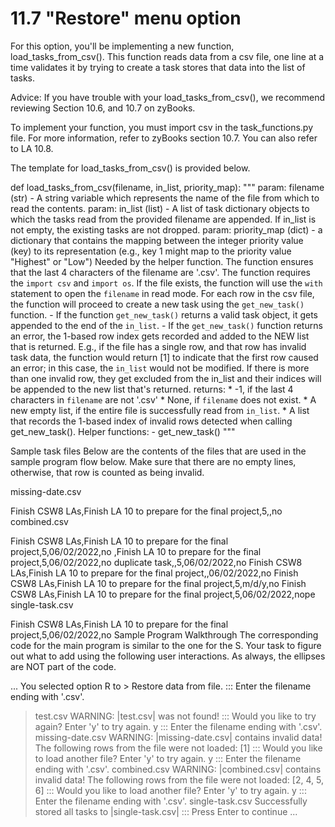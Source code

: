 # 11.7 "Restore" menu option

For this option, you'll be implementing a new function, load_tasks_from_csv(). This function reads data from a csv file, one line at a time validates it by trying to create a task stores that data into the list of tasks.

 Advice: If you have trouble with your load_tasks_from_csv(), we recommend reviewing Section 10.6, and 10.7 on zyBooks.

To implement your function, you must import csv in the task_functions.py file. For more information, refer to zyBooks section 10.7. You can also refer to LA 10.8.

The template for load_tasks_from_csv() is provided below.

def load_tasks_from_csv(filename, in_list, priority_map):
    """
    param: filename (str) - A string variable which represents the
            name of the file from which to read the contents.
    param: in_list (list) - A list of task dictionary objects to which
            the tasks read from the provided filename are appended.
            If in_list is not empty, the existing tasks are not dropped.
    param: priority_map (dict) - a dictionary that contains the mapping
            between the integer priority value (key) to its representation
            (e.g., key 1 might map to the priority value "Highest" or "Low")
            Needed by the helper function.
    The function ensures that the last 4 characters of the filename are '.csv'.
    The function requires the `import csv` and `import os`.
    If the file exists, the function will use the `with` statement to open the
    `filename` in read mode. For each row in the csv file, the function will
    proceed to create a new task using the `get_new_task()` function.
    - If the function `get_new_task()` returns a valid task object,
    it gets appended to the end of the `in_list`.
    - If the `get_new_task()` function returns an error, the 1-based
    row index gets recorded and added to the NEW list that is returned.
    E.g., if the file has a single row, and that row has invalid task data,
    the function would return [1] to indicate that the first row caused an
    error; in this case, the `in_list` would not be modified.
    If there is more than one invalid row, they get excluded from the
    in_list and their indices will be appended to the new list that's
    returned.
    returns:
    * -1, if the last 4 characters in `filename` are not '.csv'
    * None, if `filename` does not exist.
    * A new empty list, if the entire file is successfully read from `in_list`.
    * A list that records the 1-based index of invalid rows detected when
      calling get_new_task().
    Helper functions:
    - get_new_task()
    """

Sample task files
Below are the contents of the files that are used in the sample program flow below. Make sure that there are no empty lines, otherwise, that row is counted as being invalid.

missing-date.csv

Finish CSW8 LAs,Finish LA 10 to prepare for the final project,5,,no
combined.csv

Finish CSW8 LAs,Finish LA 10 to prepare for the final project,5,06/02/2022,no
,Finish LA 10 to prepare for the final project,5,06/02/2022,no
duplicate task,,5,06/02/2022,no
Finish CSW8 LAs,Finish LA 10 to prepare for the final project,,06/02/2022,no
Finish CSW8 LAs,Finish LA 10 to prepare for the final project,5,m/d/y,no
Finish CSW8 LAs,Finish LA 10 to prepare for the final project,5,06/02/2022,nope
single-task.csv

Finish CSW8 LAs,Finish LA 10 to prepare for the final project,5,06/02/2022,no
Sample Program Walkthrough
The corresponding code for the main program is similar to the one for the S. Your task to figure out what to add using the following user interactions. As always, the ellipses are NOT part of the code.

...
You selected option R to > Restore data from file.
::: Enter the filename ending with '.csv'.
> test.csv
WARNING: |test.csv| was not found!
::: Would you like to try again? Enter 'y' to try again.
> y
::: Enter the filename ending with '.csv'.
> missing-date.csv
WARNING: |missing-date.csv| contains invalid data!
The following rows from the file were not loaded:
[1]
::: Would you like to load another file? Enter 'y' to try again.
> y
::: Enter the filename ending with '.csv'.
> combined.csv
WARNING: |combined.csv| contains invalid data!
The following rows from the file were not loaded:
[2, 4, 5, 6]
::: Would you like to load another file? Enter 'y' to try again.
> y
::: Enter the filename ending with '.csv'.
> single-task.csv
Successfully stored all tasks to |single-task.csv|
::: Press Enter to continue
...